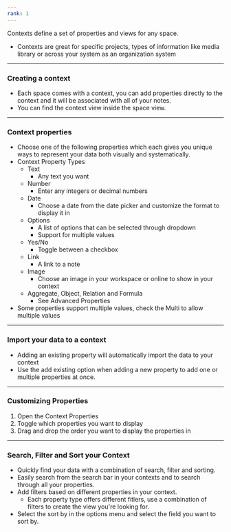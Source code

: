 ```yaml
---
rank: 1
---
```

Contexts define a set of properties and views for any space. 
- Contexts are great for specific projects, types of information like media library or across your system as an organization system

---
### Creating a context

- Each space comes with a context, you can add properties directly to the context and it will be associated with all of your notes. 
- You can find the context view inside the space view.

---
### Context properties

- Choose one of the following properties which each gives you unique ways to represent your data both visually and systematically.
- Context Property Types
	- Text
		- Any text you want
	- Number
		- Enter any integers or decimal numbers
	- Date
		- Choose a date from the date picker and customize the format to display it in
	- Options
		- A list of options that can be selected through dropdown
		- Support for multiple values
	- Yes/No
		- Toggle between a checkbox
	- Link
		- A link to a note
	- Image
		- Choose an image in your workspace or online to show in your context
	- Aggregate, Object, Relation and Formula
		- See Advanced Properties
- Some properties support multiple values, check the Multi to allow multiple values

---
### Import your data to a context

- Adding an existing property will automatically import the data to your context
- Use the add existing option when adding a new property to add one or multiple properties at once.

---
### Customizing Properties

1. Open the Context Properties
2. Toggle which properties you want to display
3. Drag and drop the order you want to display the properties in

---
### Search, Filter and Sort your Context

- Quickly find your data with a combination of search, filter and sorting.
- Easily search from the search bar in your contexts and to search through all your properties.
- Add filters based on different properties in your context. 
	- Each property type offers different fitlers, use a combination of filters to create the view you're looking for.
- Select the sort by in the options menu and select the field you want to sort by.
